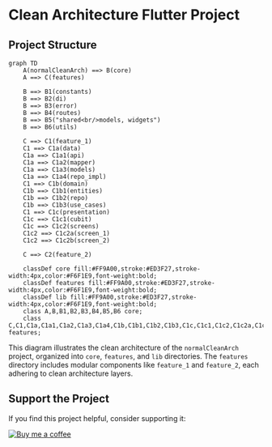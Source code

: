 # Clean Architecture Flutter Project

## Project Structure

```mermaid
graph TD
    A(normalCleanArch) ==> B(core)
    A ==> C(features)

    B ==> B1(constants)
    B ==> B2(di)
    B ==> B3(error)
    B ==> B4(routes)
    B ==> B5("shared<br/>models, widgets")
    B ==> B6(utils)

    C ==> C1(feature_1)
    C1 ==> C1a(data)
    C1a ==> C1a1(api)
    C1a ==> C1a2(mapper)
    C1a ==> C1a3(models)
    C1a ==> C1a4(repo_impl)
    C1 ==> C1b(domain)
    C1b ==> C1b1(entities)
    C1b ==> C1b2(repo)
    C1b ==> C1b3(use_cases)
    C1 ==> C1c(presentation)
    C1c ==> C1c1(cubit)
    C1c ==> C1c2(screens)
    C1c2 ==> C1c2a(screen_1)
    C1c2 ==> C1c2b(screen_2)

    C ==> C2(feature_2)

    classDef core fill:#FF9A00,stroke:#ED3F27,stroke-width:4px,color:#F6F1E9,font-weight:bold;
    classDef features fill:#FF9A00,stroke:#ED3F27,stroke-width:4px,color:#F6F1E9,font-weight:bold;
    classDef lib fill:#FF9A00,stroke:#ED3F27,stroke-width:4px,color:#F6F1E9,font-weight:bold;
    class A,B,B1,B2,B3,B4,B5,B6 core;
    class C,C1,C1a,C1a1,C1a2,C1a3,C1a4,C1b,C1b1,C1b2,C1b3,C1c,C1c1,C1c2,C1c2a,C1c2b,C2 features;
```

This diagram illustrates the clean architecture of the `normalCleanArch` project, organized into `core`, `features`, and `lib` directories. The `features` directory includes modular components like `feature_1` and `feature_2`, each adhering to clean architecture layers.

## Support the Project

If you find this project helpful, consider supporting it:

<a href="https://buymeacoffee.com/mahmoudbakir" target="_blank"><img src="https://img.buymeacoffee.com/button-api/?text=Buy me a coffee&emoji=☕&slug=mahmoudbakir&button_colour=FFDD00&font_colour=000000&font_family=Cookie&outline_colour=000000&coffee_colour=FF0000" alt="Buy me a coffee" /></a>